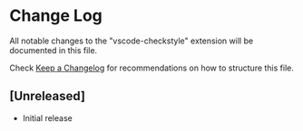 # Change Log
All notable changes to the "vscode-checkstyle" extension will be documented in this file.

Check [Keep a Changelog](http://keepachangelog.com/) for recommendations on how to structure this file.

## [Unreleased]
- Initial release